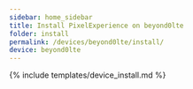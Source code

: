 ```yaml
---
sidebar: home_sidebar
title: Install PixelExperience on beyond0lte
folder: install
permalink: /devices/beyond0lte/install/
device: beyond0lte
---
```

{% include templates/device_install.md %}
